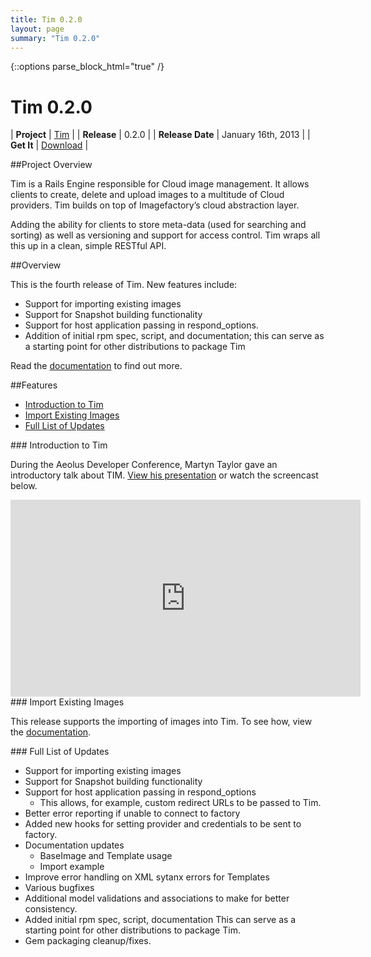 ```yaml
---
title: Tim 0.2.0
layout: page
summary: "Tim 0.2.0"
---
```

{::options parse_block_html="true" /}

Tim 0.2.0
==========

<div class='container_24'>
  <div class='grid_8'>

| **Project**      | [Tim](https://github.com/aeolus-incubator/tim) |
| **Release**      | 0.2.0          |
| **Release Date** | January 16th, 2013 |
| **Get It**       | [Download](http://rubygems.org/gems/tim) |

  </div>
  <div class='grid_16'>

<div class="section-grouping">

##Project Overview

Tim is a Rails Engine responsible for Cloud image management.  It  allows clients to create, delete and upload images to a multitude of Cloud providers.  Tim builds on top of Imagefactory’s cloud abstraction layer.

Adding the ability for clients to store meta-data (used for searching and sorting) as well as versioning and support for access control.  Tim wraps all this up in a clean, simple RESTful API.

</div>

<div class="section-grouping">

##Overview

This is the fourth release of Tim.  New features include:

* Support for importing existing images
* Support for Snapshot building functionality
* Support for host application passing in respond_options.
* Addition of initial rpm spec, script, and documentation; this can serve as a starting point for other distributions to package Tim

Read the [documentation](http://rubydoc.info/gems/tim/0.2.0/frames) to find out more.

</div>

<div class="section-grouping">

##Features

- [Introduction to Tim](#introduction)
- [Import Existing Images](#import)
- [Full List of Updates](#full)

</div>

<div id="feature1" class="section-grouping">
### Introduction to Tim

During the Aeolus Developer Conference, Martyn Taylor gave an introductory talk about TIM.  [View his presentation](http://www.aeolusproject.org/docs/presentations/2012-nov-conference/tim.odp) or watch the screencast below.

<iframe width="560" height="315" src="http://www.youtube.com/embed/eYmzoOWeykM" frameborder="0" allowfullscreen></iframe>

</div>
<div id="import" class="section-grouping">
### Import Existing Images

This release supports the importing of images into Tim.  To see how, view the [documentation](http://rubydoc.info/gems/tim/0.2.0/file/README.rdoc#Import_Image).
</div>
<div id="full" class="section-grouping">
### Full List of Updates

* Support for importing existing images
* Support for Snapshot building functionality
* Support for host application passing in respond_options
   * This allows, for example, custom redirect URLs to be passed to Tim.
* Better error reporting if unable to connect to factory
* Added new hooks for setting provider and credentials to be sent to
   factory.
* Documentation updates
   * BaseImage and Template usage
   *  Import example
* Improve error handling on XML sytanx errors for Templates
* Various bugfixes
* Additional model validations and associations to make for better
   consistency.
* Added initial rpm spec, script, documentation
   This can serve as a starting point for other distributions to
   package Tim.
* Gem packaging cleanup/fixes.
</div>

  </div>
</div>